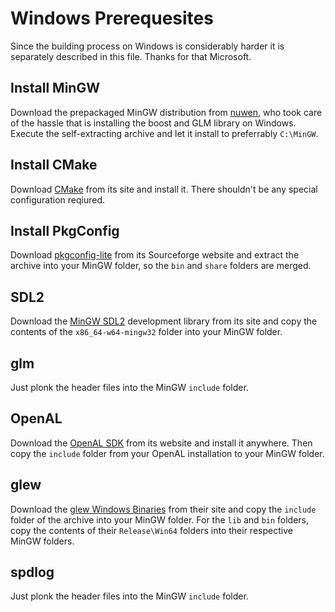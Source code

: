 # Windows Prerequesites

Since the building process on Windows is considerably harder it is separately described in this file. Thanks for that Microsoft.






## Install MinGW
Download the prepackaged MinGW distribution from [nuwen](https://nuwen.net/mingw.html), who took care of the hassle that is installing the boost and GLM library on Windows.  
Execute the self-extracting archive and let it install to preferrably `C:\MinGW`.
## Install CMake
Download [CMake](https://cmake.org/download/) from its site and install it. There shouldn't be any special configuration reqiured.
## Install PkgConfig
Download [pkgconfig-lite](https://sourceforge.net/projects/pkgconfiglite/) from its Sourceforge website and extract the archive into your MinGW folder, so the `bin` and `share` folders are merged.
## SDL2
Download the [MinGW SDL2](https://www.libsdl.org/download-2.0.php) development library from its site and copy the contents of the `x86_64-w64-mingw32` folder into your MinGW folder.
## glm
Just plonk the header files into the MinGW `include` folder.
## OpenAL
Download the [OpenAL SDK](https://www.openal.org/downloads/) from its website and install it anywhere. Then copy the `include` folder from your OpenAL installation to your MinGW folder.
## glew
Download the [glew Windows Binaries](http://glew.sourceforge.net/) from their site and copy the `include` folder of the archive into your MinGW folder.
For the `lib` and `bin` folders, copy the contents of their `Release\Win64` folders into their respective MinGW folders.
## spdlog
Just plonk the header files into the MinGW `include` folder.

